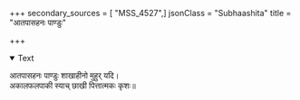 +++
secondary_sources = [ "MSS_4527",]
jsonClass = "Subhaashita"
title = "आतपासहनः पाण्डुः"

+++

<details open><summary>Text</summary>

आतपासहनः पाण्डुः शाखाहीनो मुहुर् यदि।  
अकालफलपाकी स्याच् छाखी पित्तात्मकः कृशः॥
</details>
